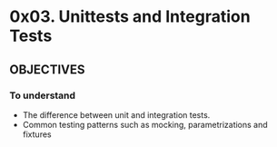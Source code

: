 # 0x03. Unittests and Integration Tests

## OBJECTIVES
### To understand
- The difference between unit and integration tests.
- Common testing patterns such as mocking, parametrizations and fixtures